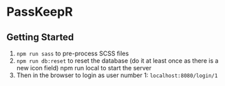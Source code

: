 PassKeepR
=========

## Getting Started

1. ```npm run sass``` to pre-process SCSS files
2. ```npm run db:reset``` to reset the database (do it at least once as there is a new icon field)
npm run local to start the server
3. Then in the browser to login as user number 1: ```localhost:8080/login/1```


